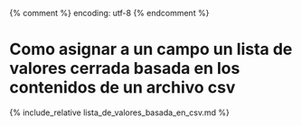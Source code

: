 {% comment %} encoding: utf-8 {% endcomment %}

# Como asignar a un campo un lista de valores cerrada basada en los contenidos de un archivo csv

{% include_relative lista_de_valores_basada_en_csv.md %}

